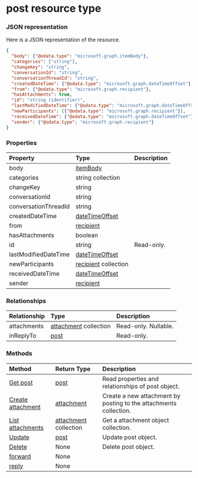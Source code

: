 # post resource type



### JSON representation

Here is a JSON representation of the resource.

<!-- {
  "blockType": "resource",
  "optionalProperties": [

  ],
  "@odata.type": "microsoft.graph.post"
}-->

```json
{
  "body": {"@odata.type": "microsoft.graph.itemBody"},
  "categories": ["string"],
  "changeKey": "string",
  "conversationId": "string",
  "conversationThreadId": "string",
  "createdDateTime": {"@odata.type": "microsoft.graph.dateTimeOffset"},
  "from": {"@odata.type": "microsoft.graph.recipient"},
  "hasAttachments": true,
  "id": "string (identifier)",
  "lastModifiedDateTime": {"@odata.type": "microsoft.graph.dateTimeOffset"},
  "newParticipants": [{"@odata.type": "microsoft.graph.recipient"}],
  "receivedDateTime": {"@odata.type": "microsoft.graph.dateTimeOffset"},
  "sender": {"@odata.type": "microsoft.graph.recipient"}
}

```
### Properties
| Property	   | Type	|Description|
|:---------------|:--------|:----------|
|body|[itemBody](itembody.md)||
|categories|string collection||
|changeKey|string||
|conversationId|string||
|conversationThreadId|string||
|createdDateTime|[dateTimeOffset](datetimeoffset.md)||
|from|[recipient](recipient.md)||
|hasAttachments|boolean||
|id|string| Read-only.|
|lastModifiedDateTime|[dateTimeOffset](datetimeoffset.md)||
|newParticipants|[recipient](recipient.md) collection||
|receivedDateTime|[dateTimeOffset](datetimeoffset.md)||
|sender|[recipient](recipient.md)||

### Relationships
| Relationship | Type	|Description|
|:---------------|:--------|:----------|
|attachments|[attachment](attachment.md) collection| Read-only. Nullable.|
|inReplyTo|[post](post.md)| Read-only.|

### Methods

| Method		   | Return Type	|Description|
|:---------------|:--------|:----------|
|[Get post](../api/post_get.md) | [post](post.md) |Read properties and relationships of post object.|
|[Create attachment](../api/post_post_attachments.md) |[attachment](attachment.md)| Create a new attachment by posting to the attachments collection.|
|[List attachments](../api/post_list_attachments.md) |[attachment](attachment.md) collection| Get a attachment object collection.|
|[Update](../api/post_update.md) | [post](post.md)	|Update post object. |
|[Delete](../api/post_delete.md) | None |Delete post object. |
|[forward](../api/post_forward.md)|None||
|[reply](../api/post_reply.md)|None||

<!-- uuid: 8fcb5dbc-d5aa-4681-8e31-b001d5168d79
2015-10-25 14:57:30 UTC -->
<!-- {
  "type": "#page.annotation",
  "description": "post resource",
  "keywords": "",
  "section": "documentation",
  "tocPath": ""
}-->